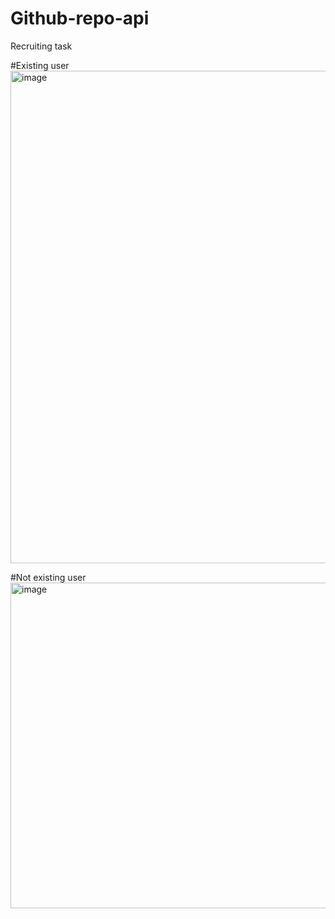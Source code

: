 ﻿# Github-repo-api
Recruiting  task


#Existing user
<img width="787" height="788" alt="image" src="https://github.com/user-attachments/assets/1140203d-d726-4b07-9db7-82db650dd9bb" />





#Not existing user
<img width="829" height="521" alt="image" src="https://github.com/user-attachments/assets/6a17b0bd-0ebb-471c-ad84-06eb28b9d287" />

